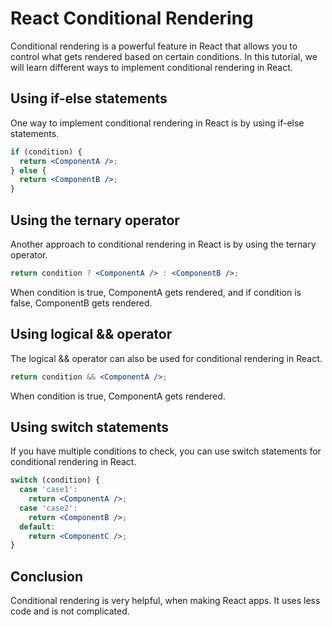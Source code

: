 # React Conditional Rendering

Conditional rendering is a powerful feature in React that allows you to control what gets rendered based on certain conditions. In this tutorial, we will learn different ways to implement conditional rendering in React.

## Using if-else statements

One way to implement conditional rendering in React is by using if-else statements.

```jsx
if (condition) {
  return <ComponentA />;
} else {
  return <ComponentB />;
}
```

## Using the ternary operator

Another approach to conditional rendering in React is by using the ternary operator.

```jsx
return condition ? <ComponentA /> : <ComponentB />;
```

When condition is true, ComponentA gets rendered, and if condition is false, ComponentB gets rendered.

## Using logical && operator

The logical && operator can also be used for conditional rendering in React.

```jsx
return condition && <ComponentA />;
```

When condition is true, ComponentA gets rendered.

## Using switch statements

If you have multiple conditions to check, you can use switch statements for conditional rendering in React.

```jsx
switch (condition) {
  case 'case1':
    return <ComponentA />;
  case 'case2':
    return <ComponentB />;
  default:
    return <ComponentC />;
}
```

## Conclusion

Conditional rendering is very helpful, when making React apps. It uses less code and is not complicated.
